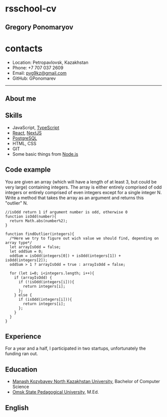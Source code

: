 # rsschool-cv
## Gregory Ponomaryov

# contacts
+ Location: Petropavlovsk, Kazakhstan
+ Phone: +7 707 037 2609
+ Email: pvg9kz@gmail.com
+ GitHub: GPonomarev
---
## About me

## Skills
+ JavaScript, [TypeScript](https://www.typescriptlang.org/docs/)
+ [React](https://reactjs.org/docs/getting-started.html), [NextJS](https://nextjs.org/docs)
+ [PostgreSQL](https://www.postgresql.org/docs/current/index.html)
+ HTML, CSS
+ GIT
+ Some basic things from [Node.js](https://nodejs.org/en/docs/)
## Code example
You are given an array (which will have a length of at least 3, but could be very large) containing integers. The array is either entirely comprised of odd integers or entirely comprised of even integers except for a single integer N. Write a method that takes the array as an argument and returns this "outlier" N.

```
//isOdd return 1 if argument number is odd, otherwise 0
function isOdd(number){
  return Math.abs(number%2);
}

function findOutlier(integers){
  /*Here we try to figure out wich value we should find, depending on array type*/
  let arrayIsOdd = false;
  let oddSum = 0;
  oddSum = isOdd(integers[0]) + isOdd(integers[1]) + isOdd(integers[2]);
  oddSum > 1 ? arrayIsOdd = true : arrayIsOdd = false;
  
  for (let i=0; i<integers.length; i++){
    if (arrayIsOdd) {
      if (!isOdd(integers[i])){
        return integers[i];
      };
    } else {
      if (isOdd(integers[i])){
        return integers[i];
      };
    }
  }
}
```
## Experience
For a year and a half, I participated in two startups, unfortunately the funding ran out.
## Education
+ [Manash Kozybayev North Kazakhstan University](http://nku.edu.kz/), Bachelor of Computer Science
+ [Omsk State Pedagogical University](https://omgpu.ru/en/),
M.Ed.
## English